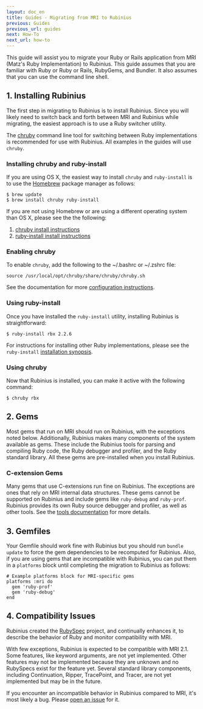 ```yaml
---
layout: doc_en
title: Guides - Migrating from MRI to Rubinius
previous: Guides
previous_url: guides
next: How-To
next_url: how-to
---
```


This guide will assist you to migrate your Ruby or Rails application from MRI
(Matz's Ruby Implementation) to Rubinius. This guide assumes that you are
familiar with Ruby or Ruby or Rails, RubyGems, and Bundler. It also assumes
that you can use the command line shell.

## 1. Installing Rubinius

The first step in migrating to Rubinius is to install Rubinius. Since you will
likely need to switch back and forth between MRI and Rubinius while migrating,
the easiest approach is to use a Ruby switcher utility.

The [chruby](https://github.com/postmodern/chruby) command line tool for
switching between Ruby implementations is recommended for use with Rubinius.
All examples in the guides will use `chruby`.

### Installing chruby and ruby-install

If you are using OS X, the easiest way to install `chruby` and `ruby-install`
is to use the [Homebrew](https://github.com/Homebrew/homebrew) package manager
as follows:

    $ brew update
    $ brew install chruby ruby-install

If you are not using Homebrew or are using a different operating system than OS
X, please see the the following:

1. [chruby install instructions](https://github.com/postmodern/chruby#install)
1. [ruby-install install instructions](https://github.com/postmodern/ruby-install#install)

### Enabling chruby

To enable `chruby`, add the following to the ~/.bashrc or ~/.zshrc file:

    source /usr/local/opt/chruby/share/chruby/chruby.sh

See the documentation for more [configuration
instructions](https://github.com/postmodern/chruby#configuration).

### Using ruby-install

Once you have installed the `ruby-install` utility, installing Rubinius is
straightforward:

    $ ruby-install rbx 2.2.6

For instructions for installing other Ruby implementations, please see the
`ruby-install` [installation
synopsis](https://github.com/postmodern/ruby-install#synopsis).

### Using chruby

Now that Rubinius is installed, you can make it active with the following
command:

    $ chruby rbx

## 2. Gems

Most gems that run on MRI should run on Rubinius, with the exceptions noted
below. Additionally, Rubinius makes many components of the system available as
gems. These include the Rubinius tools for parsing and compiling Ruby code, the
Ruby debugger and profiler, and the Ruby standard library. All these gems are
pre-installed when you install Rubinius.

### C-extension Gems

Many gems that use C-extensions run fine on Rubinius. The exceptions are ones
that rely on MRI internal data structures. These gems cannot be supported on
Rubinius and include gems like `ruby-debug` and `ruby-prof`. Rubinius provides
its own Ruby source debugger and profiler, as well as other tools. See the
[tools documentation](http://rubini.us/doc/en/tools/) for more details.

## 3. Gemfiles

Your Gemfile should work fine with Rubinius but you should run `bundle update`
to force the gem dependencies to be recomputed for Rubinius. Also, if you are
using gems that are incompatible with Rubinius, you can put them in a
`platforms` block until completing the migration to Rubinius as follows:

    # Example platforms block for MRI-specific gems
    platforms :mri do
      gem 'ruby-prof'
      gem 'ruby-debug'
    end

## 4. Compatibility Issues

Rubinius created the [RubySpec](http://rubyspec.org) project, and continually
enhances it, to describe the behavior of Ruby and monitor compatibility with
MRI.

With few exceptions, Rubinius is expected to be compatible with MRI 2.1.  Some
features, like keyword arguments, are not yet implemented. Other features may
not be implemented because they are unknown and no RubySpecs exist for the
feature yet. Several standard library components, including Continuation,
Ripper, TracePoint, and Tracer, are not yet implemented but may be in the
future.

If you encounter an incompatible behavior in Rubinius compared to MRI, it's
most likely a bug. Please
[open an issue](https://github.com/rubinius/rubinius/issues) for it.
